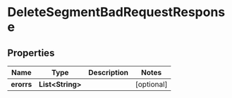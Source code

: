 

# DeleteSegmentBadRequestResponse


## Properties

| Name | Type | Description | Notes |
|------------ | ------------- | ------------- | -------------|
|**erorrs** | **List&lt;String&gt;** |  |  [optional] |




